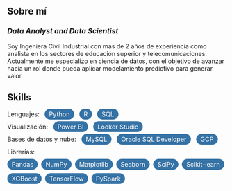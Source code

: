 ## Sobre mí

<h3><i>Data Analyst and Data Scientist</i></h3>

Soy Ingeniera Civil Industrial con más de 2 años de experiencia como analista en los sectores de educación superior y telecomunicaciones. Actualmente me especializo en ciencia de datos, con el objetivo de avanzar hacia un rol donde pueda aplicar modelamiento predictivo para generar valor.

## Skills

<div style="font-weight:normal; font-size:0.9rem; margin-bottom:0;">Lenguajes: 
  <span style="background-color:#3572A5; color:white; padding:4px 10px; border-radius:20px; margin-left:8px; font-size:0.9rem; font-weight:normal;">Python</span>
  <span style="background-color:#3572A5; color:white; padding:4px 10px; border-radius:20px; margin-left:8px; font-size:0.9rem; font-weight:normal;">R</span>
  <span style="background-color:#3572A5; color:white; padding:4px 10px; border-radius:20px; margin-left:8px; font-size:0.9rem; font-weight:normal;">SQL</span>
</div>

<div style="font-weight:normal; font-size:0.9rem; margin-bottom:0; margin-top:12px;">Visualización: 
  <span style="background-color:#3572A5; color:white; padding:4px 10px; border-radius:20px; margin-left:8px; font-size:0.9rem; font-weight:normal;">Power BI</span>
  <span style="background-color:#3572A5; color:white; padding:4px 10px; border-radius:20px; margin-left:8px; font-size:0.9rem; font-weight:normal;">Looker Studio</span>
</div>

<div style="font-weight:normal; font-size:0.9rem; margin-bottom:0; margin-top:12px;">Bases de datos y nube: 
  <span style="background-color:#3572A5; color:white; padding:4px 10px; border-radius:20px; margin-left:8px; font-size:0.9rem; font-weight:normal;">MySQL</span>
  <span style="background-color:#3572A5; color:white; padding:4px 10px; border-radius:20px; margin-left:8px; font-size:0.9rem; font-weight:normal;">Oracle SQL Developer</span>
  <span style="background-color:#3572A5; color:white; padding:4px 10px; border-radius:20px; margin-left:8px; font-size:0.9rem; font-weight:normal;">GCP</span>
</div>

<div style="font-weight:normal; font-size:0.9rem; margin-top:12px; margin-bottom:0;">
  Librerías:
  <div style="display: flex; flex-wrap: wrap; margin-top: 8px; gap: 8px;">
    <span style="background-color:#3572A5; color:white; padding:4px 10px; border-radius:20px; font-size:0.9rem; font-weight:normal;">Pandas</span>
    <span style="background-color:#3572A5; color:white; padding:4px 10px; border-radius:20px; font-size:0.9rem; font-weight:normal;">NumPy</span>
    <span style="background-color:#3572A5; color:white; padding:4px 10px; border-radius:20px; font-size:0.9rem; font-weight:normal;">Matplotlib</span>
    <span style="background-color:#3572A5; color:white; padding:4px 10px; border-radius:20px; font-size:0.9rem; font-weight:normal;">Seaborn</span>
    <span style="background-color:#3572A5; color:white; padding:4px 10px; border-radius:20px; font-size:0.9rem; font-weight:normal;">SciPy</span>
    <span style="background-color:#3572A5; color:white; padding:4px 10px; border-radius:20px; font-size:0.9rem; font-weight:normal;">Scikit-learn</span>
    <span style="background-color:#3572A5; color:white; padding:4px 10px; border-radius:20px; font-size:0.9rem; font-weight:normal;">XGBoost</span>
    <span style="background-color:#3572A5; color:white; padding:4px 10px; border-radius:20px; font-size:0.9rem; font-weight:normal;">TensorFlow</span>
    <span style="background-color:#3572A5; color:white; padding:4px 10px; border-radius:20px; font-size:0.9rem; font-weight:normal;">PySpark</span>
  </div>
</div>

</div>
